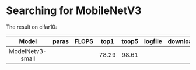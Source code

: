 # Searching for MobileNetV3

The result on cifar10:

| Model | paras | FLOPS | top1 | toop5 | logfile | download |
|:-----------------:|:-------:|:-------:|:-------------------:|:--------------:|:------:|:------:|
|ModelNetv3-small| | | 78.29 | 98.61 | | |
